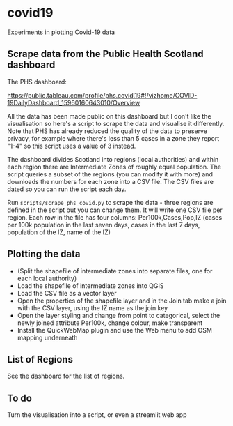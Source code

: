 # covid19

Experiments in plotting Covid-19 data

## Scrape data from the Public Health Scotland dashboard

The PHS dashboard:

https://public.tableau.com/profile/phs.covid.19#!/vizhome/COVID-19DailyDashboard_15960160643010/Overview

All the data has been made public on this dashboard but I don't like the visualisation so here's a script to scrape the data and visualise it differently. Note that PHS has already reduced the quality of the data to preserve privacy, for example where there's less than 5 cases in a zone they report "1-4" so this script uses a value of 3 instead.

The dashboard divides Scotland into regions (local authorities) and within each region there are Intermediate Zones of roughly equal population. The script queries a subset of the regions (you can modify it with more) and downloads the numbers for each zone into a CSV file. The CSV files are dated so you can run the script each day.

Run `scripts/scrape_phs_covid.py` to scrape the data - three regions are defined in the script but you can change them. It will write one CSV file per region. Each row in the file has four columns: Per100k,Cases,Pop,IZ (cases per 100k population in the last seven days, cases in the last 7 days, population of the IZ, name of the IZ)

## Plotting the data

* (Split the shapefile of intermediate zones into separate files, one for each local authority)
* Load the shapefile of intermediate zones into QGIS
* Load the CSV file as a vector layer
* Open the properties of the shapefile layer and in the Join tab make a join with the CSV layer, using the IZ name as the join key
* Open the layer styling and change from point to categorical, select the newly joined attribute Per100k, change colour, make transparent
* Install the QuickWebMap plugin and use the Web menu to add OSM mapping underneath

## List of Regions

See the dashboard for the list of regions.

## To do

Turn the visualisation into a script, or even a streamlit web app
